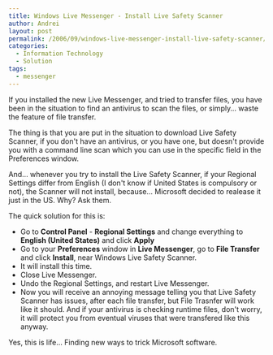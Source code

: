 ```yaml
---
title: Windows Live Messenger - Install Live Safety Scanner
author: Andrei
layout: post
permalink: /2006/09/windows-live-messenger-install-live-safety-scanner/
categories:
  - Information Technology
  - Solution
tags:
  - messenger
---
```

If you installed the new Live Messenger, and tried to transfer files, you have been in the situation to find an antivirus to scan the files, or simply… waste the feature of file transfer.

The thing is that you are put in the situation to download Live Safety Scanner, if you don't have an antivirus, or you have one, but doesn't provide you with a command line scan which you can use in the specific field in the Preferences window.

And… whenever you try to install the Live Safety Scanner, if your Regional Settings differ from English (I don't know if United States is compulsory or not), the Scanner will not install, because… Microsoft decided to realease it just in the US. Why? Ask them.

The quick solution for this is:

*   Go to **Control Panel** - **Regional Settings** and change everything to **English (United States)** and click **Apply**
*   Go to your **Preferences** window in **Live Messenger**, go to **File Transfer** and click **Install**, near Windows Live Safety Scanner.
*   It will install this time.
*   Close Live Messenger.
*   Undo the Regional Settings, and restart Live Messenger.
*   Now you will receive an annoying message telling you that Live Safety Scanner has issues, after each file transfer, but File Trasnfer will work like it should. And if your antivirus is checking runtime files, don't worry, it will protect you from eventual viruses that were transfered like this anyway.

Yes, this is life… Finding new ways to trick Microsoft software.